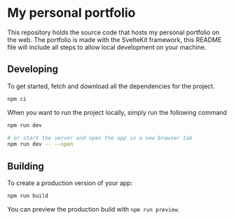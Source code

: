 # My personal portfolio

This repository holds the source code that hosts my personal portfolio on the web. The portfolio is made with the SvelteKit framework, this README file will include all steps to
allow local development on your machine.

## Developing

To get started, fetch and download all the dependencies for the project.

```bash
npm ci
```

When you want to run the project locally, simply run the following command

```bash
npm run dev

# or start the server and open the app in a new browser tab
npm run dev -- --open
```

## Building

To create a production version of your app:

```bash
npm run build
```

You can preview the production build with `npm run preview`.
